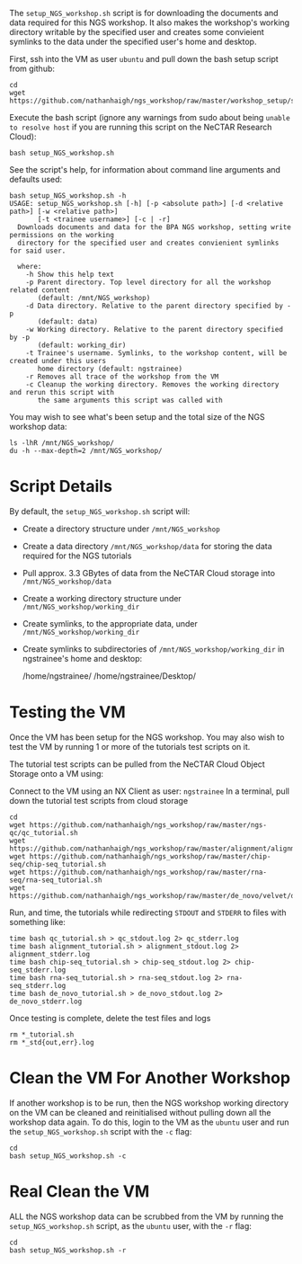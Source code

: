 The ```setup_NGS_workshop.sh``` script is for downloading the documents and data required for
this NGS workshop. It also makes the workshop's working directory writable by the specified
user and creates some convieient symlinks to the data under the specified user's home and desktop.

First, ssh into the VM as user ```ubuntu``` and pull down the bash setup script from github:

    cd
    wget https://github.com/nathanhaigh/ngs_workshop/raw/master/workshop_setup/setup_NGS_workshop.sh

Execute the bash script (ignore any warnings from sudo about being ```unable to resolve host```
if you are running this script on the NeCTAR Research Cloud):

    bash setup_NGS_workshop.sh

See the script's help, for information about command line arguments and defaults used:
    
    bash setup_NGS_workshop.sh -h
    USAGE: setup_NGS_workshop.sh [-h] [-p <absolute path>] [-d <relative path>] [-w <relative path>]
           [-t <trainee username>] [-c | -r] 
      Downloads documents and data for the BPA NGS workshop, setting write permissions on the working
      directory for the specified user and creates convienient symlinks for said user.

      where:
        -h Show this help text
        -p Parent directory. Top level directory for all the workshop related content
           (default: /mnt/NGS_workshop)
        -d Data directory. Relative to the parent directory specified by -p
           (default: data)
        -w Working directory. Relative to the parent directory specified by -p
           (default: working_dir)
        -t Trainee's username. Symlinks, to the workshop content, will be created under this users
           home directory (default: ngstrainee)
        -r Removes all trace of the workshop from the VM
        -c Cleanup the working directory. Removes the working directory and rerun this script with
           the same arguments this script was called with

You may wish to see what's been setup and the total size of the NGS workshop data:

    ls -lhR /mnt/NGS_workshop/
    du -h --max-depth=2 /mnt/NGS_workshop/

Script Details
==============
By default, the ```setup_NGS_workshop.sh``` script will:
* Create a directory structure under ```/mnt/NGS_workshop```
* Create a data directory ```/mnt/NGS_workshop/data``` for storing the data required for the NGS tutorials
* Pull approx. 3.3 GBytes of data from the NeCTAR Cloud storage into ```/mnt/NGS_workshop/data```
* Create a working directory structure under ```/mnt/NGS_workshop/working_dir```
* Create symlinks, to the appropriate data, under ```/mnt/NGS_workshop/working_dir```
* Create symlinks to subdirectories of ```/mnt/NGS_workshop/working_dir``` in ngstrainee's home and desktop:

    /home/ngstrainee/
    /home/ngstrainee/Desktop/

Testing the VM
==============
Once the VM has been setup for the NGS workshop. You may also wish to test the VM by running 1 or more of
the tutorials test scripts on it.

The tutorial test scripts can be pulled from the NeCTAR Cloud Object Storage onto a VM using:

Connect to the VM using an NX Client as user: ```ngstrainee```
In a terminal, pull down the tutorial test scripts from cloud storage

    cd
    wget https://github.com/nathanhaigh/ngs_workshop/raw/master/ngs-qc/qc_tutorial.sh
    wget https://github.com/nathanhaigh/ngs_workshop/raw/master/alignment/alignment_tutorial.sh 
    wget https://github.com/nathanhaigh/ngs_workshop/raw/master/chip-seq/chip-seq_tutorial.sh
    wget https://github.com/nathanhaigh/ngs_workshop/raw/master/rna-seq/rna-seq_tutorial.sh
    wget https://github.com/nathanhaigh/ngs_workshop/raw/master/de_novo/velvet/de_novo_tutorial.sh

Run, and time, the tutorials while redirecting ```STDOUT``` and ```STDERR``` to files with something like:

    time bash qc_tutorial.sh > qc_stdout.log 2> qc_stderr.log
    time bash alignment_tutorial.sh > alignment_stdout.log 2> alignment_stderr.log
    time bash chip-seq_tutorial.sh > chip-seq_stdout.log 2> chip-seq_stderr.log
    time bash rna-seq_tutorial.sh > rna-seq_stdout.log 2> rna-seq_stderr.log
    time bash de_novo_tutorial.sh > de_novo_stdout.log 2> de_novo_stderr.log

Once testing is complete, delete the test files and logs

    rm *_tutorial.sh
    rm *_std{out,err}.log



Clean the VM For Another Workshop
=================================
If another workshop is to be run, then the NGS workshop working directory on the VM can be cleaned and
reinitialised without pulling down all the workshop data again. To do this, login to the VM as the ```ubuntu``` user
and run the ```setup_NGS_workshop.sh``` script with the ```-c``` flag:

    cd
    bash setup_NGS_workshop.sh -c

Real Clean the VM
=================
ALL the NGS workshop data can be scrubbed from the VM by running the ```setup_NGS_workshop.sh``` script,
as the ```ubuntu``` user, with the ```-r``` flag:

    cd
    bash setup_NGS_workshop.sh -r
    